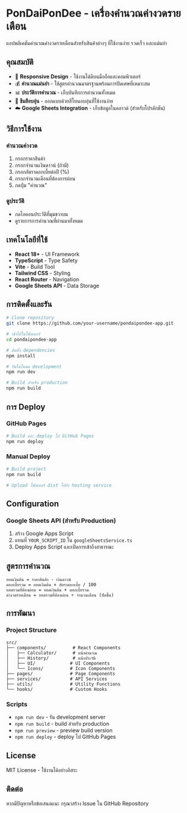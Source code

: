 # PonDaiPonDee - เครื่องคำนวณค่างวดรายเดือน

แอปพลิเคชันคำนวณค่างวดรายเดือนสำหรับสินค้าต่างๆ ที่ใช้งานง่าย รวดเร็ว และแม่นยำ

## คุณสมบัติ

- 📱 **Responsive Design** - ใช้งานได้ดีบนมือถือและคอมพิวเตอร์
- 💰 **คำนวณแม่นยำ** - ใช้สูตรคำนวณมาตรฐานพร้อมการปัดเศษที่เหมาะสม
- 📊 **ประวัติการคำนวณ** - เก็บบันทึกการคำนวณทั้งหมด
- 🎨 **ธีมสีอบอุ่น** - ออกแบบด้วยสีโทนอบอุ่นที่ใช้งานง่าย
- ☁️ **Google Sheets Integration** - เก็บข้อมูลในคลาวด์ (สำหรับโปรดักชัน)

## วิธีการใช้งาน

### คำนวณค่างวด
1. กรอกราคาสินค้า
2. กรอกจำนวนเงินดาวน์ (ถ้ามี)
3. กรอกอัตราดอกเบี้ยต่อปี (%)
4. กรอกจำนวนเดือนที่ต้องการผ่อน
5. กดปุ่ม "คำนวณ"

### ดูประวัติ
- กดไอคอนประวัติที่มุมขวาบน
- ดูรายการการคำนวณที่ผ่านมาทั้งหมด

## เทคโนโลยีที่ใช้

- **React 18+** - UI Framework
- **TypeScript** - Type Safety
- **Vite** - Build Tool
- **Tailwind CSS** - Styling
- **React Router** - Navigation
- **Google Sheets API** - Data Storage

## การติดตั้งและรัน

```bash
# Clone repository
git clone https://github.com/your-username/pondaipondee-app.git

# เข้าไปในโฟลเดอร์
cd pondaipondee-app

# ติดตั้ง dependencies
npm install

# รันในโหมด development
npm run dev

# Build สำหรับ production
npm run build
```

## การ Deploy

### GitHub Pages
```bash
# Build และ deploy ไป GitHub Pages
npm run deploy
```

### Manual Deploy
```bash
# Build project
npm run build

# Upload โฟลเดอร์ dist ไปยัง hosting service
```

## Configuration

### Google Sheets API (สำหรับ Production)
1. สร้าง Google Apps Script
2. แทนที่ `YOUR_SCRIPT_ID` ใน `googleSheetsService.ts`
3. Deploy Apps Script และเปิดการเข้าถึงสาธารณะ

## สูตรการคำนวณ

```
ยอดเงินต้น = ราคาสินค้า - เงินดาวน์
ดอกเบี้ยรวม = ยอดเงินต้น × อัตราดอกเบี้ย / 100
ยอดรวมที่ต้องผ่อน = ยอดเงินต้น + ดอกเบี้ยรวม
ค่างวดรายเดือน = ยอดรวมที่ต้องผ่อน ÷ จำนวนเดือน (ปัดขึ้น)
```

## การพัฒนา

### Project Structure
```
src/
├── components/          # React Components
│   ├── Calculator/      # หน้าคำนวณ
│   ├── History/         # หน้าประวัติ
│   ├── UI/             # UI Components
│   └── Icons/          # Icon Components
├── pages/              # Page Components
├── services/           # API Services
├── utils/              # Utility Functions
└── hooks/              # Custom Hooks
```

### Scripts
- `npm run dev` - รัน development server
- `npm run build` - build สำหรับ production
- `npm run preview` - preview build version
- `npm run deploy` - deploy ไป GitHub Pages

## License

MIT License - ใช้งานได้อย่างอิสระ

## ติดต่อ

หากมีปัญหาหรือข้อเสนอแนะ กรุณาสร้าง Issue ใน GitHub Repository
